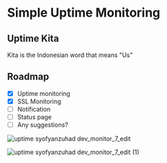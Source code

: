 # Simple Uptime Monitoring

## Uptime Kita

Kita is the Indonesian word that means "Us"

## Roadmap

- [x] Uptime monitoring
- [x] SSL Monitoring
- [ ] Notification
- [ ] Status page
- [ ] Any suggestions?

![uptime syofyanzuhad dev_monitor_7_edit](https://github.com/user-attachments/assets/a81c825f-435e-4061-a846-5bc5cb6243cf)

![uptime syofyanzuhad dev_monitor_7_edit (1)](https://github.com/user-attachments/assets/8951f941-ee3a-4bad-a0c6-f0efaad53fc4)
